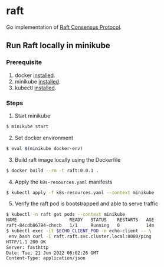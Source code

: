 # raft
Go implementation of [Raft Consensus Protocol](https://raft.github.io/).

## Run Raft locally in minikube

### Prerequisite
1. docker [installed](https://docs.docker.com/get-docker/).
2. minikube [installed](https://minikube.sigs.k8s.io/docs/start/).
3. kubectl [installed](https://kubernetes.io/docs/tasks/tools/).

### Steps

1. Start minikube
```bash
$ minikube start
```

2. Set docker environment
```bash
$ eval $(minikube docker-env) 
```

3. Build raft image locally using the Dockerfile
```bash
$ docker build --rm -t raft:0.0.1 . 
```

4. Apply the `k8s-resources.yaml` manifests
```bash
$ kubectl apply -f k8s-resources.yaml --context minikube 
```

5. Verify the raft pod is bootstrapped and able to serve traffic
```bash
$ kubectl -n raft get pods --context minikube
NAME                    READY   STATUS    RESTARTS   AGE
raft-84cdb86794-chncb   1/1     Running   0          14m 
$ kubectl exec -it $ECHO_CLIENT_POD -n echo-client -- \
 env bash curl -I raft.raft.svc.cluster.local:8080/ping
HTTP/1.1 200 OK
Server: fasthttp
Date: Tue, 21 Jun 2022 06:02:26 GMT
Content-Type: application/json
```

